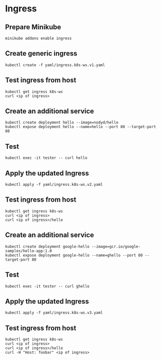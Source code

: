 # Ingress

## Prepare Minikube

```
minikube addons enable ingress
```

## Create generic ingress

```
kubectl create -f yaml/ingress.k8s-ws.v1.yaml
```

## Test ingress from host 

```
kubectl get ingress k8s-ws
curl <ip of ingress>
```

## Create an additional service

```
kubectl create deployment hello --image=nodyd/hello
kubectl expose deployment hello --name=hello --port 80 --target-port 80
```

## Test

```
kubectl exec -it tester -- curl hello
```

## Apply the updated Ingress

```
kubectl apply -f yaml/ingress.k8s-ws.v2.yaml
```

## Test ingress from host

```
kubectl get ingress k8s-ws
curl <ip of ingress>
curl <ip of ingress>/hello
```


## Create an additional service
```
kubectl create deployment google-hello --image=gcr.io/google-samples/hello-app:1.0
kubectl expose deployment google-hello --name=ghello --port 80 --target-port 80
```

## Test

```
kubectl exec -it tester -- curl ghello
```

## Apply the updated Ingress

```
kubectl apply -f yaml/ingress.k8s-ws.v3.yaml
```

## Test ingress from host

```
kubectl get ingress k8s-ws
curl <ip of ingress>
curl <ip of ingress>/hello
curl -H "Host: foobar" <ip of ingress>
```
